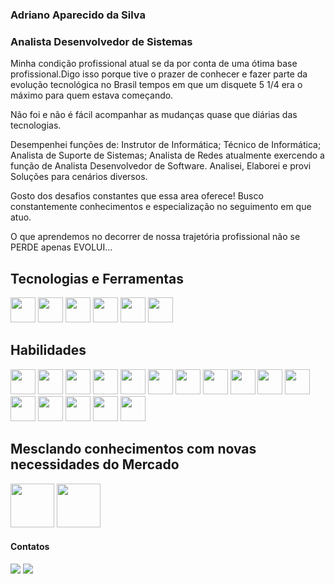 ### Adriano Aparecido da Silva

### Analista Desenvolvedor de Sistemas

<div>
    <p> Minha condição profissional atual se da por conta de uma ótima base profissional.Digo isso porque tive o prazer de conhecer e fazer parte da evolução tecnológica no Brasil tempos em que um disquete 5 1/4 era o máximo para quem estava começando.</p>
    Não foi e não é fácil acompanhar as mudanças quase que diárias das tecnologias.
    <p> Desempenhei funções de: Instrutor de Informática; Técnico de Informática; Analista de Suporte de Sistemas; Analista de Redes atualmente exercendo a função de Analista Desenvolvedor de Software. Analisei, Elaborei e provi Soluções para cenários diversos.</p>
    <p> Gosto dos desafios constantes que essa area oferece!
    Busco constantemente conhecimentos e especialização no seguimento em que atuo.</p>
    <p> O que aprendemos no decorrer de nossa trajetória profissional não se PERDE apenas EVOLUI...</p>
</div>

## Tecnologias e Ferramentas

<img src="https://cdn.jsdelivr.net/gh/devicons/devicon/icons/windows8/windows8-original.svg" width="40" height="40"/> <img src="https://cdn.jsdelivr.net/gh/devicons/devicon/icons/git/git-plain.svg" width="40" height="40"/> <img src="https://cdn.jsdelivr.net/gh/devicons/devicon/icons/vscode/vscode-original.svg" width="40" height="40"/> <img src="https://cdn.jsdelivr.net/gh/devicons/devicon/icons/github/github-original.svg" width="40" height="40"/> <img src="https://cdn.jsdelivr.net/gh/devicons/devicon/icons/linux/linux-original.svg" width="40" height="40"/>
<img src="https://cdn.jsdelivr.net/gh/devicons/devicon/icons/androidstudio/androidstudio-original.svg" width="40" height="40"/>

## Habilidades

<img src="https://cdn.jsdelivr.net/gh/devicons/devicon/icons/java/java-original-wordmark.svg" width="40" height="40"/>
<img src="https://cdn.jsdelivr.net/gh/devicons/devicon/icons/javascript/javascript-original.svg" width="40" height="40"/>
<img src="https://cdn.jsdelivr.net/gh/devicons/devicon/icons/android/android-original-wordmark.svg" width="40" height="40" />
<img src="https://cdn.jsdelivr.net/gh/devicons/devicon/icons/apache/apache-original-wordmark.svg" width="40" height="40" />
<img src="https://cdn.jsdelivr.net/gh/devicons/devicon/icons/azure/azure-original-wordmark.svg" width="40" height="40"/>
<img src="https://cdn.jsdelivr.net/gh/devicons/devicon/icons/composer/composer-original.svg" width="40" height="40" />
<img src="https://cdn.jsdelivr.net/gh/devicons/devicon/icons/csharp/csharp-original.svg" width="40" height="40" />
<img src="https://cdn.jsdelivr.net/gh/devicons/devicon/icons/docker/docker-plain-wordmark.svg" width="40" height="40" />
<img src="https://cdn.jsdelivr.net/gh/devicons/devicon/icons/html5/html5-original.svg" width="40" height="40" />            <img src="https://cdn.jsdelivr.net/gh/devicons/devicon/icons/jenkins/jenkins-original.svg" width="40" height="40" />
<img src="https://cdn.jsdelivr.net/gh/devicons/devicon/icons/kubernetes/kubernetes-plain-wordmark.svg" width="40" height="40"/>
<img src="https://cdn.jsdelivr.net/gh/devicons/devicon/icons/mysql/mysql-original-wordmark.svg" width="40" height="40"/>
<img src="https://cdn.jsdelivr.net/gh/devicons/devicon/icons/microsoftsqlserver/microsoftsqlserver-plain.svg" width="40" height="40"/>
<img src="https://cdn.jsdelivr.net/gh/devicons/devicon/icons/terraform/terraform-original.svg" width="40" height="40"/>
<img src="https://cdn.jsdelivr.net/gh/devicons/devicon/icons/css3/css3-original.svg" width="40" height="40"/>
<img src="https://cdn.jsdelivr.net/gh/devicons/devicon/icons/spring/spring-original-wordmark.svg" width="40" height="40"/>

## Mesclando conhecimentos com novas necessidades do Mercado

<img src="https://cdn.jsdelivr.net/gh/devicons/devicon/icons/azure/azure-original-wordmark.svg" width="70" height="70"/>  
<img src="https://cdn.jsdelivr.net/gh/devicons/devicon/icons/amazonwebservices/amazonwebservices-plain-wordmark.svg" width="70" height="70"/>

#### Contatos

<div>
<a href = "adriano.profile.ads.cloud@gmail.com"><img src="https://img.shields.io/badge/Gmail-D14836?style=for-the-badge&logo=gmail&logoColor=white" target="_blank"></a>
<a href="https://www.linkedin.com/in/adssolutions/" target="_blank"><img src="https://img.shields.io/badge/-LinkedIn-%230077B5?style=for-the-badge&logo=linkedin&logoColor=white"></a>
</div>
